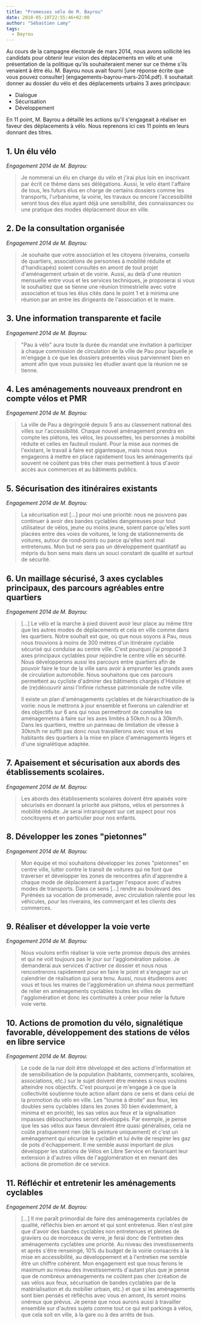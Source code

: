 ```yaml
---
title: "Promesses vélo de M. Bayrou"
date: 2018-05-10T22:55:46+02:00
author: "Sébastien Lamy"
tags:
  - Bayrou
---
```


Au cours de la campagne électorale de mars 2014, nous avons sollicité les
candidats pour obtenir leur vision des déplacements en vélo et une présentation
de la politique qu'ils souhaiteraient mener sur ce thème s'ils venaient à être
élu. M. Bayrou nous avait fourni [une réponse écrite que vous pouvez consulter]
(engagements-bayrou-mars-2014.pdf). Il souhaitait donner au dossier du vélo et
des déplacements urbains 3 axes principaux:

* Dialogue
* Sécurisation
* Développement

En 11 point, M. Bayrou a détaillé les actions qu'il s'engageait à réaliser en
faveur des déplacements à vélo. Nous reprenons ici ces 11 points en leurs
donnant des titres<!-- et en plaçant en face nos constats et commentaires pour
chacun d'eux. Nous tâcherons de tenir à jour ce carnet de bord vigilant-->.



## 1. Un élu vélo

_Engagement 2014 de M. Bayrou:_

> Je nommerai un élu en charge du vélo et j'irai plus loin en inscrivant par
> écrit ce thème dans ses délégations. Aussi, le vélo étant l'affaire de tous,
> les futurs élus en charge de certains dossiers comme les transports,
> l'urbanisme, la voirie, les travaux ou encore l'accessibilité seront tous des
> élus ayant déjà une sensibilité, des connaissances ou une pratique des modes
> déplacement doux en ville.

<!--
### Constat
M. Bayrou a effectivement nommé M. Boniface, adhérent de longue date de Pau à
Vélo, en charge du développement durable et des transport. Cependant,
apparament desespéré par le manque de prise en compte de son travail, M. Boniface
nous a signifié le 8 mars 2018 qu'il ne s'occupait plus du dossier vélo. Il n'y a donc
actuellement plus de responsable vélo parmis les élus.

M. Brin, en charge de la coordination générale et de l'urbanisme, est de fait
l'homme clé des aménagements de l'agglomération. Nous pouvons le créditer
d'afficher une volonté de sortir du "tout voiture", mais nous ne l'avons pas
croisé en vélo dans notre ville, ne manquez pas de nous informer si cela vous
arrive.

M. Capéran (travaux), nous a fait part de sa pratique du vélo lors de notre
rencontre au rassemblement du 4 mars pour l'accessibilité de la passerelle.
D'après nos éléments, il s'agirait surtout d'une pratique de loisir plus
que d'une pratique utilitaire. N'hésitez pas à nous signaler si vous le
croisez à vélo en ville.

### Commentaire

Ce point n'est plus respecté, et il est de peu d'utilité si la voix du vélo
reste placardisé. Avant l'élu vélo, il faut un maire qui ait une vraie envie de
favoriser le vélo comme moyen de transport.
-->

## 2. De la consultation organisée

_Engagement 2014 de M. Bayrou:_

> Je souhaite que votre association et les citoyens (riverains, conseils de
> quartiers, associations de personnes à mobilité réduite et d'handicapés)
> soient consultés en amont de tout projet d'aménagement urbain et de voirie.
> Aussi, au delà d'une réunion mensuelle entre vous et les services techniques,
> je proposerai si vous le souhaitiez que se tienne une réunion trimestrielle
> avec votre association et tous les élus cités dans le point 1 et à minima une
> réunion par an entre les dirigeants de l'association et le maire.

<!--
### Constat

Nombreux sont le projets de voiries qui ont été fait sans consulter notre
association: Etigny, place Gramont, rue du Mohédan, Boulevard des Pyrénées, rue
des Alliés, rue Carnot, rue Orléan/Nogué, place Verdun. Il ne fait aucun doute
que sur toutes ces rénovations, le déplacement en vélo aurait pu être largement
plus favorisé si la volonté de le faire avait été là. Espérons un avenir
meilleur, mais pour le moment le même constat se met en place pour la rénovation
des Halles/foirail/Carnot, ainsi que pour toutes les rénovations liées au BHNS

Nous n'avons jamais été conviés à une "réunion mensuelle" avec les services
techniques.

Bien que nous souhaitions une réunion trimestrielle avec les élus du point 1, ce
type de réunion ne nous a jamais été proposé. Les seules réunions avec les élus
qui ont eu lieu à ce jour avec les élus ont été:

* une réunion de présentation du plan vélo, pour un processus de concertation
  avorté immédiatement
* une réunion sur l'accessibilité de la passerelle Bizanos/Mazères-Lezons,
  suite à un rassemblement public le 4 mars, plusieurs lettres de relance de
  notre part, et alors que l'inauguration de la passerelle était fixée avec
  une date très proche.

La rencontre annuelle avec M. le maire n'a jamais eu lieu. Il reste possible
de l'interpeller publiquement au forum citoyen tous les vendredi soir où
il a lieu.

En décembre 2017, le SMTU a fait preuve de volontarisme en nous invitant pour
nous présenter les évolutions envisagées pour son service de vélo en location
longue durée, et vélo en libre service.

### Commentaire

La réunion mensuelle avec les services techniques devait avoir lieu le 13è mois.
Nous souhaitons une réunion trimestrielle avec les élus cité au point 1, nous
n'avions pas compris qu ce souhait devait être manifesté par voie de
rassemblements public, comme celui du 4 mars qui nous a permis d'obtenir notre
deuxième rencontre avec eux depuis 2014, et avec un ordre du jour assez restreint
(la passerelle)
-->

## 3. Une information transparente et facile

_Engagement 2014 de M. Bayrou:_

> "Pau à vélo" aura toute la durée du mandat une invitation à participer à
> chaque commission de circulation de la ville de Pau pour laquelle je m'engage à
> ce que les dossiers présentés vous parviennent bien en amont afin que vous
> puissiez les étudier avant que la réunion ne se tienne.

<!--
### Constat

Cet engagement n'a clairement pas été respecté pour les réfections de voirie.
Nous avons pu recevoir des documents de la mairie qu'à une occasion depuis
l'élection de M. Bayrou: Pour le plan vélo, un dossier nous a été transmis le 13
avril 2017 pour une réunion le 3 mai 2017, et un avis à rendre pour le 5 mai.
Ces délais sont pas "bien en amont" pour des bénévoles qui ont une vie active et
doivent trouver le temps de se réunir après s'être documenté.
-->

## 4. Les aménagements nouveaux prendront en compte vélos et PMR

_Engagement 2014 de M. Bayrou:_

> La ville de Pau a dégringolé depuis 5 ans au classement national des villes
> sur l'accessibilité. Chaque nouvel aménagement prendra en compte les piétons,
> les vélos, les poussettes, les personnes à mobilité réduite et celles en
> fauteuil roulant. Pour la mise aux normes de l'existant, le travail à faire
> est gigantesque, mais nous nous engageons à mettre en place rapidement tous
> les aménagements qui souvent ne coûtent pas très cher mais permettent à tous
> d'avoir accès aux commerces et au bâtiments publics.


## 5. Sécurisation des itinéraires existants

_Engagement 2014 de M. Bayrou:_

> La sécurisation est [...] pour moi une priorité: nous ne pouvons pas continuer à
> avoir des bandes cyclables dangereuses pour tout utilisateur de vélos, jeune
> ou moins jeune, soient parce qu'elles sont placées entre des voies de
> voitures, le long de stationnements de voitures, autour de rond-points ou
> parce qu'elles sont mal entretenues. Mon but ne sera pas un développement
> quantitatif au mépris du bon sens mais dans un souci constant de qualité et
> surtout de sécurité.


## 6. Un maillage sécurisé, 3 axes cyclables principaux, des parcours agréables entre quartiers

_Engagement 2014 de M. Bayrou:_

> [...] Le vélo et la marche à pied doivent avoir leur place au même titre que
> les autres modes de déplacements et cela en ville comme dans les quartiers.
> Notre souhait est que, où que nous soyons à Pau, nous nous trouvions à moins
> de 300 mètres d'un itinéraire cyclable sécurisé qui conduise au centre ville.
> C'est pourquoi j'ai proposé 3 axes principaux cyclables pour rejoindre le
> centre ville en sécurité. Nous développerons aussi les parcours entre
> quartiers afin de pouvoir faire le tour de la ville sans avoir à emprunter les
> grands axes de circulation automobile. Nous souhaitons que ces parcours
> permettent au cycliste d'admirer des bâtiments chargés d'Histoire et de
> (re)découvrir ainsi l'infinie richesse patrimoniale de notre ville.
>
> Il existe un plan d'aménagements cyclables et de hiérarchisation de la voirie:
> nous le mettrons à jour ensemble et fixerons un calendrier et des objectifs
> sur 6 ans qui nous permettront de connaître les aménagemetns à faire sur les
> axes limités à 50km.h ou à 30km/h. Dans les quartiers, mettre un panneau de
> limitation de vitesse à 30km/h ne suffit pas donc nous travaillerons avec vous
> et les habitants des quartiers à la mise en place d'aménagements légers et
> d'une signalétique adaptée.


## 7. Apaisement et sécurisation aux abords des établissements scolaires.

_Engagement 2014 de M. Bayrou:_

> Les abords des établissements scolaires doivent être apaisés voire sécurisés
> en donnant la priorité aux piétons, vélos et personnes à mobilité réduite. Je
> serai intransigeant sur cet aspect pour nos concitoyens et en particulier pour
> nos enfants.


## 8. Développer les zones "pietonnes"

_Engagement 2014 de M. Bayrou:_

> Mon équipe et moi souhaitons développer les zones "pietonnes" en centre ville,
> lutter contre le transit de voitures qui ne font que traverser et développer
> les zones de rencontres afin d'apprendre à chaque mode de déplacement à
> partager l'espace avec d'autres modes de transports. Dans ce sens [...] rendre
> au boulevard des Pyrénées sa vocation de promenade, avec circulation ralentie
> pour les véhicules, pour les riverains, les commerçant et les clients des
> commerces.


## 9. Réaliser et développer la voie verte

_Engagement 2014 de M. Bayrou:_

> Nous voulons enfin réaliser la voie verte promise depuis des années et qui ne
> voit toujours pas le jour sur l'agglomération paloise. Je demanderai aux
> services d'activer ce dossier et nous nous rencontrerons rapidement pour en
> faire le point et s'engager sur un calendrier de réalisation qui sera tenu.
> Aussi, nous étudierons avec vous et tous les maires de l'agglomération un
> shéma nous permettant de relier en aménagements cyclables toutes les villes de
> l'agglomération et donc les continuités à créer pour relier la future voie
> verte.

## 10. Actions de promotion du vélo, signalétique favorable, développement des stations de vélos en libre service

_Engagement 2014 de M. Bayrou:_

> Le code de la rue doit être développé et des actions d'information et de
> sensibilisation de la population (habitants, commerçants, scolaires,
> associations, etc.) sur le sujet doivent être menées si nous voulons atteindre
> nos objectifs. C'est pourquoi je m'engage à ce que la collectivité soutienne
> toute action allant dans ce sens et dans celui de la promotion du vélo en
> ville. Les "tourne à droite" aux feux, les doubles sens cyclables (dans les
> zones 30 bien évidemment, à minima et en priorité), les sas vélos aux feux et
> la signalisation impasses débouchantes seront développés. Par exemple, je
> pense que les sas vélos aux faeux devraient être quasi généralisés, cela ne
> coûte pratiquement rien (de la peinture uniquement) et c'est un aménagement
> qui sécurise le cycladin et lui évite de respirer les gaz de pots
> d'échappement. Il me semble aussi important de plus développer les stations de
> Vélos en Libre Service en favorisant leur extension à d'autres villes de
> l'agglomération et en menant des actions de promotion de ce service.


## 11. Réfléchir et entretenir les aménagements cyclables

_Engagement 2014 de M. Bayrou:_

> [...] Il me paraît primordial de faire des aménagements cyclables de qualité,
> réfléchis bien en amont et qui sont entretenus. Rien n'est pire que d'avoir
> des bandes cyclables non entretenues et pleines de graviers ou de morceaux de
> verre, je ferai donc de l'entretien des aménagements cyclables une priorité.
> Au niveau des investissements et après s'être renseingé, 10% du budget de la
> voirie consacrés à la mise en accessibilité, au développement et à l'entretien
> me semble être un chiffre cohérent. Mon engagement est que nous ferons le
> maximum au niveau des investissements d'autant plus que je pense que de
> nombreux aménagements ne coûtent pas cher (création de sas vélos aux feux,
> sécurisation de bandes cyclables par de la matérialisation et du mobilier
> urbain, etc.) et que si les aménagements sont bien pensés et réfléchis avec
> vous en amont, ils seront moins onéreux que prévus. Je pense que nous aurons
> aussi à travailler ensemble sur d'autres sujets comme tout ce qui est parkings à
> vélos, que cela soit en ville, à la gare ou à des arrêts de bus.
